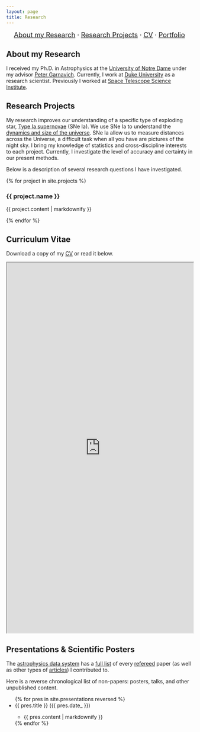 ```yaml
---
layout: page
title: Research
---
```


<!-- [ [About my Research](#about) · [Research Projects](#projects) · [CV](#cv) · [Portfolio](#portfolio) ] -->

<!-- [[About my Research](#about)] · [[Research Projects](#projects)] · [[CV](#cv)] · [[Portfolio](#portfolio)] -->

<!-- * [About my Research](#about)
* [Research Projects](#projects)
* [CV](#cv)
* [Portfolio](#portfolio) -->

<div style="text-align: center; font-size: 18px;">
<a href="#about">About my Research</a> · <a href="#projects">Research Projects</a> · <a href="#cv">CV</a> · <a href="#portfoliot">Portfolio</a>
</div>

<!-- <div style="border:2px; border-style:solid; border-color:#000000; padding: 3px; display: inline-block; border-radius: 10px;">example</div> -->
<!-- <div style="border:2px; border-style:solid; border-color:#000000; padding: 3px; display: inline-block; border-radius: 10px;"><a href="#about">About my Research</a></div> 
<div style="border:2px; border-style:solid; border-color:#000000; padding: 3px; display: inline-block; border-radius: 10px;"><a href="#projects">Research Projects</a></div> 
<div style="border:2px; border-style:solid; border-color:#000000; padding: 3px; display: inline-block; border-radius: 10px;"><a href="#cv">CV</a></div> 
<div style="border:2px; border-style:solid; border-color:#000000; padding: 3px; display: inline-block; border-radius: 10px;"><a href="#portfolio">Portfolio</a></div> -->


<a id="about"></a>
## About my Research 

I received my Ph.D. in Astrophysics at the [University of Notre Dame][nd-phys] under my advisor [Peter Garnavich][peter]. Currently, I work at [Duke University][duke] as a research scientist. Previously I worked at [Space Telescope Science Institute][stsci].

[nd-phys]: https://www.physics.nd.edu
[duke]: https://phy.duke.edu
[stsci]: https://www.stsci.edu
[peter]: https://physics.nd.edu/people/faculty/peter-garnavich/


<a id="projects"></a>
## Research Projects

My research improves our understanding of a specific type of exploding star, [Type Ia supernovae][sn] (SNe Ia). We use SNe Ia to understand the [dynamics and size of the universe][obs-cosmology]. SNe Ia allow us to measure distances across the Universe, a difficult task when all you have are pictures of the night sky.
I bring my knowledge of statistics and cross-discipline interests to each project.
Currently, I investigate the level of accuracy and certainty in our present methods.

[sn]: https://en.wikipedia.org/wiki/Type_Ia_supernova
[obs-cosmology]: https://en.wikipedia.org/wiki/Observational_cosmology

Below is a description of several research questions I have investigated.

<div class="flex-container">
{% for project in site.projects %}
  <div class="column">
  <h3> {{ project.name }} </h3>
  <p>{{ project.content | markdownify }}</p>
  </div>
{% endfor %}
</div>


<a id="cv"></a>
## Curriculum Vitae

Download a copy of my <a href="https://github.com/benjaminrose/CV/raw/master-pdf/Rose_CV.pdf">CV</a> or read it below.

<!-- one of these answers, by Lukasz Korzybiski, shows how to use docs.google's embed for any pdf. http://stackoverflow.com/questions/291813/recommended-way-to-embed-pdf-in-html#291823 -->
<div class="auto-resizable-iframe">
    <div>
            <iframe src="https://docs.google.com/gview?url=https://github.com/benjaminrose/CV/raw/master-pdf/Rose_CV.pdf&amp;embedded=true" width="100%" height="1000"></iframe>
    </div>
</div>
<p></p>


<a id="portfolio"></a>
## Presentations & Scientific Posters

<!-- My projects of interest are listed above with a few example papers.  -->

The [astrophysics data system][ads] has a [full list] of every [refereed] paper (as well as other types of [articles]) I contributed to. 

[ads]: https://ui.adsabs.harvard.edu
[full list]: https://ui.adsabs.harvard.edu/search/p_=0&q=orcid%3A0000-0002-1873-8973&sort=date%20desc%2C%20bibcode%20desc
[refereed]: https://ui.adsabs.harvard.edu/search/filter_property_fq_property=AND&filter_property_fq_property=property%3A%22refereed%22&fq=%7B!type%3Daqp%20v%3D%24fq_property%7D&fq_property=(property%3A%22refereed%22)&q=orcid%3A0000-0002-1873-8973&sort=date%20desc%2C%20bibcode%20desc&p_=0
[articles]: https://ui.adsabs.harvard.edu/search/filter_property_fq_property=AND&filter_property_fq_property=property%3A%22notrefereed%22&fq=%7B!type%3Daqp%20v%3D%24fq_property%7D&fq_property=(property%3A%22notrefereed%22)&q=orcid%3A0000-0002-1873-8973&sort=date%20desc%2C%20bibcode%20desc&p_=0


Here is a reverse chronological list of non-papers: posters, talks, and other unpublished content.

<ul>
{% for pres in site.presentations reversed %}
<!-- Just link to the file rather than visually naming it. -->
  <!-- <li> {{ pres.title }} ({{ pres.date_ }}) - {{ pres.file }}</li> -->
  <li> {{ pres.title }} ({{ pres.date_ }})</li>
    <ul>
      <li>{{ pres.content | markdownify }}</li>
      </ul>
{% endfor %}
</ul> 